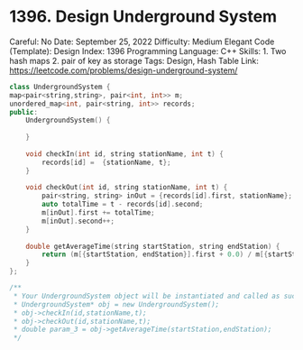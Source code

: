 # 1396. Design Underground System

Careful: No
Date: September 25, 2022
Difficulty: Medium
Elegant Code (Template): Design
Index: 1396
Programming Language: C++
Skills: 1. Two hash maps 2. pair of key as storage
Tags: Design, Hash Table
Link: https://leetcode.com/problems/design-underground-system/

```cpp
class UndergroundSystem {
map<pair<string,string>, pair<int, int>> m;
unordered_map<int, pair<string, int>> records;
public:
    UndergroundSystem() {
        
    }
    
    void checkIn(int id, string stationName, int t) {
        records[id] =  {stationName, t};
    }
    
    void checkOut(int id, string stationName, int t) {
        pair<string, string> inOut = {records[id].first, stationName};
        auto totalTime = t - records[id].second;
        m[inOut].first += totalTime;
        m[inOut].second++;
    }
    
    double getAverageTime(string startStation, string endStation) {
        return (m[{startStation, endStation}].first + 0.0) / m[{startStation,endStation}].second;
    }
};

/**
 * Your UndergroundSystem object will be instantiated and called as such:
 * UndergroundSystem* obj = new UndergroundSystem();
 * obj->checkIn(id,stationName,t);
 * obj->checkOut(id,stationName,t);
 * double param_3 = obj->getAverageTime(startStation,endStation);
 */
```